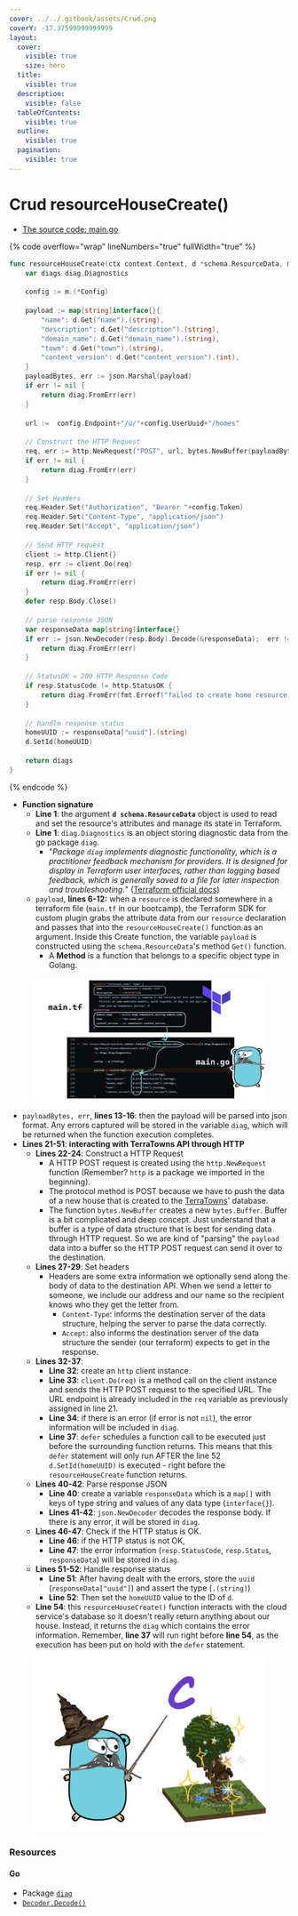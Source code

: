 ```yaml
---
cover: ../../.gitbook/assets/Crud.png
coverY: -17.37599999999999
layout:
  cover:
    visible: true
    size: hero
  title:
    visible: true
  description:
    visible: false
  tableOfContents:
    visible: true
  outline:
    visible: true
  pagination:
    visible: true
---
```


# Crud resourceHouseCreate()



* [The source code: main.go](https://github.com/omenking/terraform-beginner-bootcamp-2023/blob/2.4.0/terraform-provider-terratowns/main.go#L131)

{% code overflow="wrap" lineNumbers="true" fullWidth="true" %}
```go
func resourceHouseCreate(ctx context.Context, d *schema.ResourceData, m interface{}) diag.Diagnostics {
	var diags diag.Diagnostics

	config := m.(*Config)

	payload := map[string]interface{}{
		"name": d.Get("name").(string),
		"description": d.Get("description").(string),
		"domain_name": d.Get("domain_name").(string),
		"town": d.Get("town").(string),
		"content_version": d.Get("content_version").(int),
	}
	payloadBytes, err := json.Marshal(payload)
	if err != nil {
		return diag.FromErr(err)
	}

	url :=  config.Endpoint+"/u/"+config.UserUuid+"/homes"
	
	// Construct the HTTP Request
	req, err := http.NewRequest("POST", url, bytes.NewBuffer(payloadBytes))
	if err != nil {
		return diag.FromErr(err)
	}

	// Set Headers
	req.Header.Set("Authorization", "Bearer "+config.Token)
	req.Header.Set("Content-Type", "application/json")
	req.Header.Set("Accept", "application/json")

	// Send HTTP request
	client := http.Client{}
	resp, err := client.Do(req)
	if err != nil {
		return diag.FromErr(err)
	}
	defer resp.Body.Close()

	// parse response JSON
	var responseData map[string]interface{}
	if err := json.NewDecoder(resp.Body).Decode(&responseData);  err != nil {
		return diag.FromErr(err)
	}

	// StatusOK = 200 HTTP Response Code
	if resp.StatusCode != http.StatusOK {
		return diag.FromErr(fmt.Errorf("failed to create home resource, status_code: %d, status: %s, body %s", resp.StatusCode, resp.Status, responseData))
	}

	// handle response status
	homeUUID := responseData["uuid"].(string)
	d.SetId(homeUUID)

	return diags
}
```
{% endcode %}

* **Function signature**
  * **Line 1**: the argument **`d schema.ResourceData`** object is used to read and set the resource's attributes and manage its state in Terraform.
  * **Line 1**: `diag.Diagnostics` is an object storing diagnostic data from the go package `diag`.
    * "_Package `diag`_ _implements diagnostic functionality, which is a practitioner feedback mechanism for providers. It is designed for display in Terraform user interfaces, rather than logging based feedback, which is generally saved to a file for later inspection and troubleshooting._" ([Terraform official docs](https://pkg.go.dev/github.com/hashicorp/terraform-plugin-framework/diag))
  * `payload`, **lines 6-12:** when a `resource` is declared somewhere in a terraform file (`main.tf` in our bootcamp), the Terraform SDK for custom plugin grabs the attribute data from our `resource` declaration and passes that into the `resourceHouseCreate()` function as an argument. Inside this Create function, the variable `payload` is constructed using the `schema.ResourceData`'s method `Get()` function.&#x20;
    * A **Method** is a function that belongs to a specific object type in Golang.&#x20;

<div data-full-width="true">

<figure><img src="../../.gitbook/assets/resourceHouseCreate.png" alt=""><figcaption></figcaption></figure>

</div>

* `payloadBytes, err`, **lines 13-16**: then the payload will be parsed into json format. Any errors captured will be stored in the variable `diag`, which will be returned when the function execution completes.
* **Lines 21-51**: **interacting with TerraTowns API through HTTP**
  * **Lines 22-24**: Construct a HTTP Request
    * A HTTP POST request is created using the `http.NewRequest` function (Remember? `http` is a package we imported in the beginning).
    * The protocol method is POST because we have to push the data of a new house that is created to the [TerraTowns](https://terratowns.cloud/)' database.&#x20;
    * The function `bytes.NewBuffer` creates a new `bytes.Buffer`. Buffer is a bit complicated and deep concept. Just understand that a buffer is a type of data structure that is best for sending data through HTTP request. So we are kind of "parsing" the `payload` data into a buffer so the HTTP POST request can send it over to the destination.
  * **Lines 27-29**: Set headers
    * Headers are some extra information we optionally send along the body of data to the destination API. When we send a letter to someone, we include our address and our name so the recipient knows who they get the letter from.&#x20;
      * `Content-Type`: informs the destination server of the data structure, helping the server to parse the data correctly.&#x20;
      * `Accept`: also informs the destination server of the data structure the sender (our terraform) expects to get in the response.&#x20;
  * **Lines 32-37**:
    * **Line 32**: create an `http` client instance.&#x20;
    * **Line 33**: `client.Do(req)` is a method call on the client instance and sends the HTTP POST request to the specified URL. The URL endpoint is already included in the `req` variable as previously assigned in line 21.&#x20;
    * **Line 34**: if there is an error (if error is not `nil`), the error information will be included in `diag`.&#x20;
    * **Line 37**: `defer` schedules a function call to be executed just before the surrounding function returns. This means that this `defer` statement will only run AFTER the line 52 `d.SetId(homeUUID)` is executed - right before the `resourceHouseCreate` function returns.
  * **Lines 40-42**: Parse response JSON
    * **Line 40**: create a variable `responseData` which is a `map[]` with keys of type string and values of any data type (`interface{}`).
    * **Lines 41-42**: `json.NewDecoder` decodes the response body. If there is any error, it will be stored in `diag`.&#x20;
  * **Lines 46-47**: Check if the HTTP status is OK.
    * **Line 46**: if the HTTP status is not OK,&#x20;
    * **Line 47**: the error information (`resp.StatusCode`, `resp.Status`, `responseData`) will be stored in `diag`.&#x20;
  * **Lines 51-52**: Handle response status
    * **Line 51**: After having dealt with the errors, store the `uuid` (`responseData["uuid"]`) and assert the type (`.(string)`)
    * **Line 52**: Then set the `homeUUID` value to the ID of `d`.
  * **Line 54**: this `resourceHouseCreate()` function interacts with the cloud service's database so it doesn't really return anything about our house. Instead, it returns the `diag` which contains the error information. Remember, **line 37** will run right before **line 54**, as the execution has been put on hold with the `defer` statement.

<figure><img src="../../.gitbook/assets/Crud (1).png" alt="" width="563"><figcaption></figcaption></figure>

### Resources

#### Go

* Package [`diag`](https://pkg.go.dev/github.com/hashicorp/terraform-plugin-framework/diag)
* [`Decoder.Decode()`](https://pkg.go.dev/encoding/json#Decoder.Decode)
